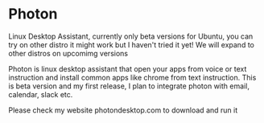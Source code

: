 # Photon
Linux Desktop Assistant, currently only beta versions for Ubuntu, you can try on other distro it might work but I haven't tried it yet! We will expand to other distros on upcomimg versions

Photon is linux desktop assistant that open your apps from voice or text instruction and install common apps like chrome from text instruction. This is beta version and my first release, I plan to integrate photon with email, calendar, slack etc.

Please check  my website photondesktop.com to download and run it
